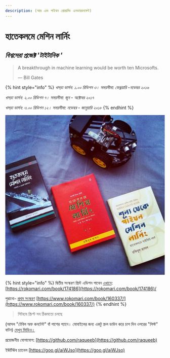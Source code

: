 ```yaml
---
description: (আর এবং পাইথন প্রোগ্রামিং এনভায়রনমেন্ট)
---
```


# হাতেকলমে মেশিন লার্নিং

## _বিশ্বসেরা প্রজেক্ট 'টাইটানিক '_

> A breakthrough in machine learning would be worth ten Microsofts.
>
> — Bill Gates

{% hint style="info" %}
_খসড়া ভার্সন: ১.০০ রিভিশন ৩। সময়সীমা: ফেব্রূয়ারি -নভেম্বর ২০১৬_

_খসড়া ভার্সন: ২.০০ রিভিশন ৭। সময়সীমা: জুন - অক্টোবর  ২০১৭_

_খসড়া ভার্সন: ৩.০০ রিভিশন ১২। সময়সীমা: নভেম্বর - জানুয়ারি ২০১৮_
{% endhint %}

![&#x9B2;&#x9BE;&#x9B2; &#x9AC;&#x987;&#x99F;&#x9BF;&#x9B0; &#x987;&#x9A8;&#x9CD;&#x99F;&#x9BE;&#x9B0;&#x9A8;&#x9C7;&#x99F; &#x9AD;&#x9BE;&#x9B0;&#x9CD;&#x9B8;&#x9A8; ](.gitbook/assets/123.jpg)

{% hint style="info" %}
দ্বিতীয় সংস্করণ প্রিন্ট এডিশন পাবেন [এখানে](https://rokomari.com/book/174186): [https://rokomari.com/book/174186](https://rokomari.com/book/174186)/

পুরানো- [প্রথম সংস্করণ](https://www.rokomari.com/book/160337/) [https://www.rokomari.com/book/160337/](https://www.rokomari.com/book/160337/)
{% endhint %}

> গিটহাব স্ক্রিপ্ট সব ঠিকমতো চলছে

\(আসল "টেবিল অফ কনটেন্ট" বাঁ পাশের প্যানে। মোবাইলের জন্য একটু স্ক্রল ডাউন করে চাপ দিন ওপরের "লিস্ট" বাটন\) [দেখুন ভিডিও।](https://www.facebook.com/mltraining/videos/757857641090247/)

প্রয়োজনীয় যোগাযোগ: [https://github.com/raqueeb](https://github.com/raqueeb) 

ইঊটিঊব চ্যানেল [https://goo.gl/aiWJso](https://goo.gl/aiWJso) 

